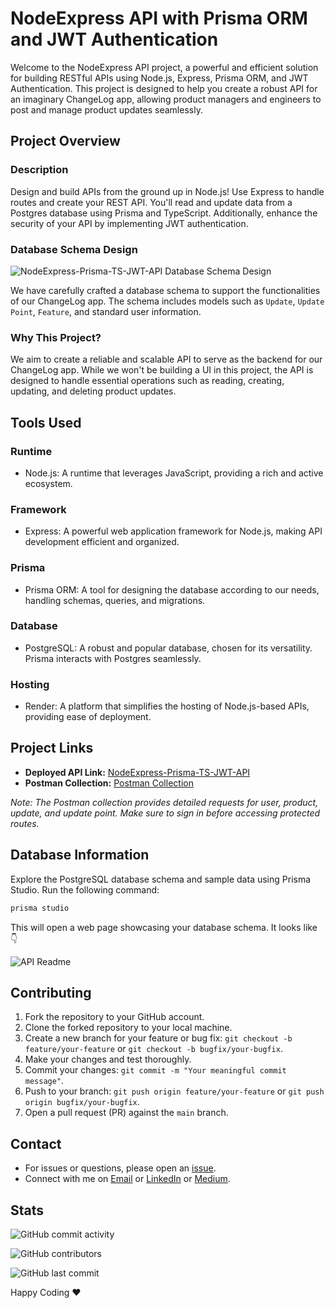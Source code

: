 # NodeExpress API with Prisma ORM and JWT Authentication

Welcome to the NodeExpress API project, a powerful and efficient solution for building RESTful APIs using Node.js, Express, Prisma ORM, and JWT Authentication. This project is designed to help you create a robust API for an imaginary ChangeLog app, allowing product managers and engineers to post and manage product updates seamlessly.

## Project Overview

### Description

Design and build APIs from the ground up in Node.js! Use Express to handle routes and create your REST API. You'll read and update data from a Postgres database using Prisma and TypeScript. Additionally, enhance the security of your API by implementing JWT authentication.

### Database Schema Design

![NodeExpress-Prisma-TS-JWT-API Database Schema Design](https://github.com/UtsavSoftrefineTech/NodeExpress-Prisma-TS-JWT-API/assets/135974253/418ee2fd-0e25-421d-a6b4-73d44380c00a)

We have carefully crafted a database schema to support the functionalities of our ChangeLog app. The schema includes models such as `Update`, `Update Point`, `Feature`, and standard user information.

### Why This Project?

We aim to create a reliable and scalable API to serve as the backend for our ChangeLog app. While we won't be building a UI in this project, the API is designed to handle essential operations such as reading, creating, updating, and deleting product updates.

## Tools Used

### Runtime
- Node.js: A runtime that leverages JavaScript, providing a rich and active ecosystem.

### Framework
- Express: A powerful web application framework for Node.js, making API development efficient and organized.

### Prisma
- Prisma ORM: A tool for designing the database according to our needs, handling schemas, queries, and migrations.

### Database
- PostgreSQL: A robust and popular database, chosen for its versatility. Prisma interacts with Postgres seamlessly.

### Hosting
- Render: A platform that simplifies the hosting of Node.js-based APIs, providing ease of deployment.

## Project Links

- **Deployed API Link:** [NodeExpress-Prisma-TS-JWT-API](https://nodeexpress-prisma-ts-jwt-api.onrender.com/)
- **Postman Collection:** [Postman Collection](https://api.postman.com/collections/31802824-039fb4fe-b123-4e90-a7b2-6791be3948b2?access_key=PMAT-01HKCHWNYMXY8338Q3WA2FHZWP)

*Note: The Postman collection provides detailed requests for user, product, update, and update point. Make sure to sign in before accessing protected routes.*

## Database Information

Explore the PostgreSQL database schema and sample data using Prisma Studio. Run the following command:

```bash
prisma studio
```

This will open a web page showcasing your database schema. It looks like 👇

![API Readme](https://github.com/UtsavSoftrefineTech/NodeExpress-Prisma-TS-JWT-API/assets/135974253/dd9c16aa-3200-4766-badc-b8a00260e6dc)

## Contributing

1. Fork the repository to your GitHub account.
2. Clone the forked repository to your local machine.
3. Create a new branch for your feature or bug fix: `git checkout -b feature/your-feature` or `git checkout -b bugfix/your-bugfix`.
4. Make your changes and test thoroughly.
5. Commit your changes: `git commit -m "Your meaningful commit message"`.
6. Push to your branch: `git push origin feature/your-feature` or `git push origin bugfix/your-bugfix`.
7. Open a pull request (PR) against the `main` branch.

## Contact

- For issues or questions, please open an [issue](https://github.com/UtsavSoftrefineTech/NodeExpress-Prisma-TS-JWT-API/issues).
- Connect with me on [Email](mailto:desaiutsav26@gmail.com) or [LinkedIn](https://www.linkedin.com/in/utsavdesai26/) or [Medium](https://utsavdesai26.medium.com/).

## Stats

![GitHub commit activity](https://img.shields.io/github/commit-activity/y/UtsavSoftrefineTech/NodeExpress-Prisma-TS-JWT-API)

![GitHub contributors](https://img.shields.io/github/contributors/UtsavSoftrefineTech/NodeExpress-Prisma-TS-JWT-API)

![GitHub last commit](https://img.shields.io/github/last-commit/UtsavSoftrefineTech/NodeExpress-Prisma-TS-JWT-API)

Happy Coding ❤️
